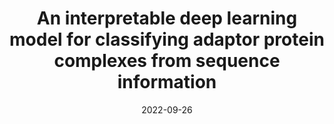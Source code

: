 ---
title: An interpretable deep learning model for classifying adaptor protein complexes from sequence information
collection: publications
permalink: /publication/2022-09-26-Adaptor-Subtypes
date: 2022-09-26
venue: 'Methods'
paperurl: 'https://doi.org/10.1016/j.ymeth.2022.09.007'
citation: 'Kha Q.H., Tran T.O., Nguyen T.T.D., Nguyen V.N., Than K., & <b>Le N.Q.K.</b> (2022). An interpretable deep learning model for classifying adaptor protein complexes from sequence information. <i>Methods</i>, 207, 90-96.'
---